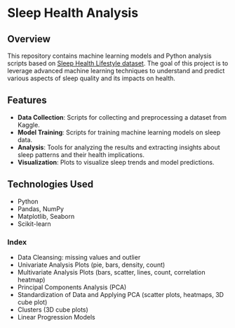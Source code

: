 # Sleep Health Analysis

## Overview
This repository contains machine learning models and Python analysis scripts based on [Sleep Health Lifestyle dataset](https://www.kaggle.com/datasets/uom190346a/sleep-health-and-lifestyle-dataset). The goal of this project is to leverage advanced machine learning techniques to understand and predict various aspects of sleep quality and its impacts on health.

## Features
- **Data Collection**: Scripts for collecting and preprocessing a dataset from Kaggle.
- **Model Training**: Scripts for training machine learning models on sleep data.
- **Analysis**: Tools for analyzing the results and extracting insights about sleep patterns and their health implications.
- **Visualization**: Plots to visualize sleep trends and model predictions.

## Technologies Used
- Python
- Pandas, NumPy
- Matplotlib, Seaborn
- Scikit-learn

### Index

- Data Cleansing: missing values and outlier
- Univariate Analysis Plots (pie, bars, density, count)
- Multivariate Analysis Plots (bars, scatter, lines, count, correlation heatmap)
- Principal Components Analysis (PCA)
- Standardization of Data and Applying PCA (scatter plots, heatmaps, 3D cube plot)
- Clusters (3D cube plots)
- Linear Progression Models